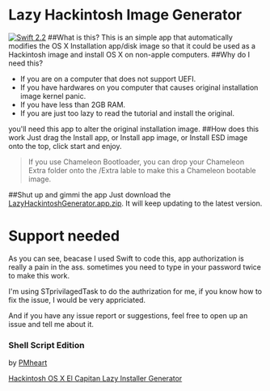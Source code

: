 # Lazy Hackintosh Image Generator
[![Swift 2.2](https://img.shields.io/badge/Swift-2.2-orange.svg?style=flat)](https://swift.org)
##What is this?
This is an simple app that automatically modifies the OS X Installation app/disk image so that it could be used as a Hackintosh image and install OS X on non-apple computers.
##Why do I need this?
* If you are on a computer that does not support UEFI.
* If you have hardwares on you computer that causes original installation image kernel panic.
* If you have less than 2GB RAM.
* If you are just too lazy to read the tutorial and install the original.

you'll need this app to alter the original installation image.
##How does this work
Just drag the Install app, or Install app image, or Install ESD image onto the top, click start and enjoy.
>If you use Chameleon Bootloader, you can drop your Chameleon Extra folder onto the /Extra lable to make this a Chameleon bootable image.

##Shut up and gimmi the app
Just download the [LazyHackintoshGenerator.app.zip](https://raw.githubusercontent.com/arslan2012/Lazy-Hackintosh-Image-Generator/master/LazyHackintoshGenerator.app.zip). It will keep updating to the latest version.

# Support needed
As you can see, beacase I used Swift to code this, app authorization is really a pain in the ass. sometimes you need to type in your password twice to make this work.

I'm using STprivilagedTask to do the authrization for me, if you know how to fix the issue, I would be very appriciated.

And if you have any issue report or suggestions, feel free to open up an issue and tell me about it.

### Shell Script Edition
by [PMheart](https://github.com/PMheart)

[Hackintosh OS X El Capitan Lazy Installer Generator](https://github.com/PMheart/Hackintosh-OS-X-El-Capitan-Lazy-Installer-Image-Generator)
